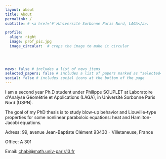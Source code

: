 ```yaml
---
layout: about
title: About
permalink: /
subtitle: # <a href='#'>Université Sorbonne Paris Nord, LAGA</a>. 

profile:
  align: right
  image: prof_pic.jpg
  image_circular:  # crops the image to make it circular
  
     
     

news: false # includes a list of news items
selected_papers: false # includes a list of papers marked as "selected={true}"
social: false # includes social icons at the bottom of the page
---
```

I am a second year Ph.D student under Philippe SOUPLET at Laboratoire d'Analyse Géométrie et Applications (LAGA), in Université Sorbonne Paris Nord (USPN).

The goal of my PhD thesis is to study blow-up behavior and Liouville-type properties for some nonlinear paraboloic equations: heat and Hamilton-Jacobi equations.

Adress: 99, avenue Jean-Baptiste Clément 93430 - Villetaneuse, France

Office: A 301

Email: chabi@math.univ-paris13.fr

